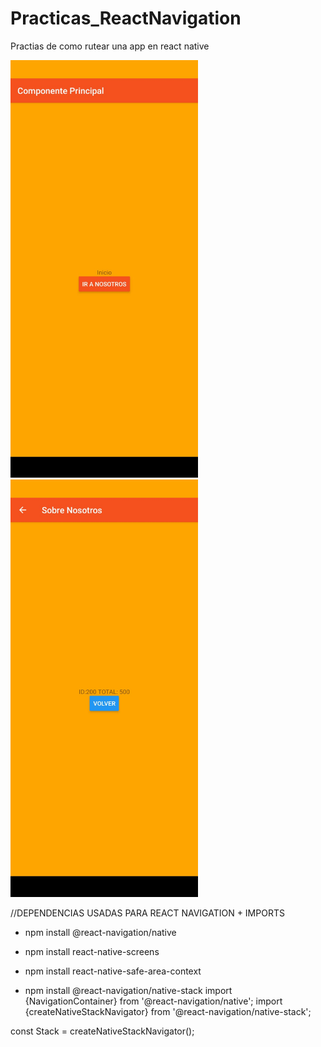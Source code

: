 # Practicas_ReactNavigation
Practias de como rutear una app en react native
<div>
<img width="300px" src="/src/images/2.jpeg"/>
<img width="300px" src="/src/images/1.jpeg"/>
</div>

//DEPENDENCIAS USADAS PARA REACT NAVIGATION + IMPORTS
 

- npm install @react-navigation/native

- npm install react-native-screens

- npm install react-native-safe-area-context

- npm install @react-navigation/native-stack
import {NavigationContainer} from '@react-navigation/native';
import {createNativeStackNavigator} from '@react-navigation/native-stack';
 
const Stack = createNativeStackNavigator(); 

